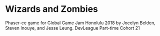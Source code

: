 # Wizards and Zombies

Phaser-ce game for Global Game Jam Honolulu 2018 by Jocelyn Belden, Steven Inouye, and Jesse Leung. DevLeague Part-time Cohort 21